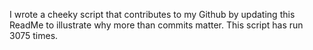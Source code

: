 I wrote a cheeky script that contributes to my Github by updating this ReadMe to illustrate why more than commits matter. This script has run 3075 times.